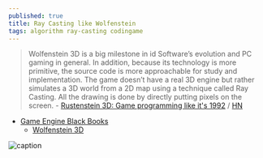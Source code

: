 ```yaml
---
published: true
title: Ray Casting like Wolfenstein
tags: algorithm ray-casting codingame
---
```

> Wolfenstein 3D is a big milestone in id Software’s evolution and PC gaming in general. In addition, because its technology is more primitive, the source code is more approachable for study and implementation. The game doesn’t have a real 3D engine but rather simulates a 3D world from a 2D map using a technique called Ray Casting. All the drawing is done by directly putting pixels on the screen. - [Rustenstein 3D: Game programming like it's 1992](https://tech.nextroll.com/blog/dev/2022/02/02/rustenstein.html) / [HN](https://news.ycombinator.com/item?id=30182565)

- [Game Engine Black Books](https://fabiensanglard.net/gebb/index.html)
	- [Wolfenstein 3D](https://fabiensanglard.net/b/gebbwolf3d.pdf)
    

![caption](https://tech.nextroll.com/images/post_images/rustestein/raycast1.gif)